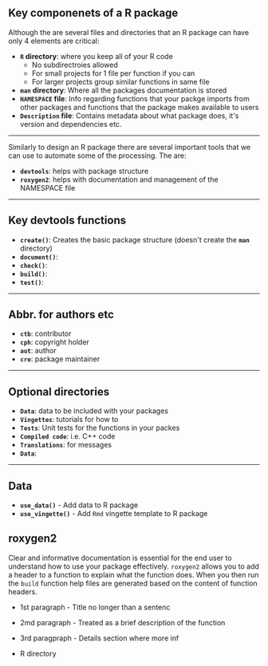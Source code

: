 ## Key componenets of a R package

Although the are several files and directories that an R package can have
only 4 elements are critical:

- **`R` directory**: where you keep all of your R code
     - No subdirectroies allowed
     - For small projects for 1 file per function if you can
     - For larger projects group similar functions in same file 
- **`man` directory**: Where all the packages documentation is stored
- **`NAMESPACE` file**: Info regarding functions that your packge imports from 
  other packages and functions that the package makes available to users
- **`Description` file**: Contains metadata about what package does, it's version and dependencies etc.

***

Similarly to design an R package there are several important tools
that we can use to automate some of the processing. The are:

- **`devtools`**: helps with package structure
- **`roxygen2`**: helps with documentation and management of the NAMESPACE file

***

## Key devtools functions

- **`create()`**: Creates the basic package structure (doesn't create the **`man`** directory)
- **`document()`**: 
- **`check()`**:
- **`build()`**:
- **`test()`**:

***

## Abbr. for authors etc

- **`ctb`**: contributor
- **`cph`**: copyright holder
- **`aut`**: author
- **`cre`**: package maintainer

***

## Optional directories

- **`Data`**: data to be included with your packages
- **`Vingettes`**: tutorials for how to 
- **`Tests`**: Unit tests for the functions in your packes
- **`Compiled code`**: i.e. C++ code
- **`Translations`**: for messages
- **`Data`**:

***

## Data

- **`use_data()`** - Add data to R package
- **`use_vingette()`** - Add `Rmd` vingette template to R package


## roxygen2

Clear and informative documentation is essential for the end user to understand 
how to use your package effectively. `roxygen2` allows you to add a header to 
a function to explain what the function does. When you then run the `build` 
function help files are generated based on the content of function headers. 

- 1st paragraph - Title no longer than a sentenc
- 2md paragraph - Treated as a brief description of the function
- 3rd paragpraph - Details section where more inf

- R directory
